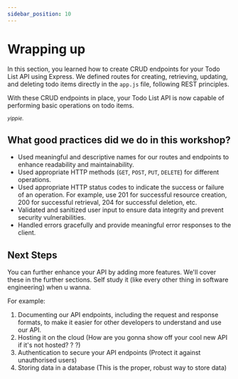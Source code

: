```yaml
---
sidebar_position: 10
---
```


# Wrapping up

In this section, you learned how to create CRUD endpoints for your Todo List API using Express. We defined routes for creating, retrieving, updating, and deleting todo items directly in the `app.js` file, following REST principles.

With these CRUD endpoints in place, your Todo List API is now capable of performing basic operations on todo items.

<small>_yippie._</small>

## What good practices did we do in this workshop?

- Used meaningful and descriptive names for our routes and endpoints to enhance readability and maintainability.
- Used appropriate HTTP methods (`GET`, `POST`, `PUT`, `DELETE`) for different operations.
- Used appropriate HTTP status codes to indicate the success or failure of an operation. For example, use 201 for successful resource creation, 200 for successful retrieval, 204 for successful deletion, etc.
- Validated and sanitized user input to ensure data integrity and prevent security vulnerabilities.
- Handled errors gracefully and provide meaningful error responses to the client.

## Next Steps

You can further enhance your API by adding more features. We'll cover these in the further sections. Self study it (like every other thing in software engineering) when u wanna.

For example:

1. Documenting our API endpoints, including the request and response formats, to make it easier for other developers to understand and use our API.
2. Hosting it on the cloud (How are you gonna show off your cool new API if it's not hosted? ? ?)
3. Authentication to secure your API endpoints (Protect it against unauthorised users)
4. Storing data in a database (This is the proper, robust way to store data)
